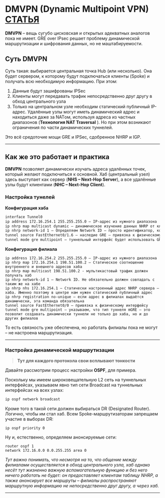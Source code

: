 # DMVPN (Dynamic Multipoint VPN) [СТАТЬЯ](https://habr.com/ru/articles/84738/)

**DMVPN** – вещь сугубо цисковская и открытых адекватных аналогов пока не имеет. GRE over IPsec решает проблему динамической маршрутизации и шифрования данных, но не маштабируемости.

## Суть DMVPN

Суть такая: выбирается центральная точка Hub (или несколько). Она будет сервером, к которому будут подключаться клиенты (Spoke) и получать всю необходимую информацию. При этом:

1. Данные будут зашифрованы IPSec
2. Клиенты могут передавать трафик непосредственно друг другу в обход центрального узла
3. Только на центральном узле необходим статический публичный IP-адрес. Удалённые узлы могут иметь динамический адрес и находиться даже за NATом, используя адреса из частных диапазонов (**Технология NAT Traversal** ). Но при этом возникают ограничения по части динамических туннелей.

Это всё средоточие мощи GRE и IPSec, сдобренное NHRP и IGP.

-------

## Как же это работает и практика

**DMVPN** позволяет динамически изучать адреса удалённых точек, который желают подключиться к основной. Хаб (центральный узел) здесь выступает как сервер (**NHS – Next-Hop Server**), а все удалённые узлы будут клиентами (**NHC – Next-Hop Client**).

### Настройка тунелей

**Конфигурация хаба**

```bash
interface Tunnel0
ip address 172.16.254.1 255.255.255.0 – IP-адрес из нужного диапазона
ip nhrp map multicast dynamic – динамическое изучение данных NHRP от клиентов. Поскольку клиентов у нас множество и они могут быть с динамическими адресами, на хабе нельзя задать явное соответствие внутренних и внешних адресов
ip nhrp network-id 1 – Определяем Network ID – просто идентификатор, который необязательно должен быть одинаковым на всех узлах DMVPN (похож на OSPF Router-ID)
tunnel source FastEthernet0/1.6 – наследие GRE – привязка к физическому интерфейсу
tunnel mode gre multipoint – туннельный интерфейс будет использовать GRE в multipoint-режиме. Интерфейс поддерживает несколько туннельных соединений через один и тот же туннельный интерфейс. Это означает, что на одном физическом интерфейсе можно устанавливать туннели с несколькими удалёнными узлами, и трафик от одного узла может быть направлен к другим узлам напрямую, без необходимости идти через центральный узел
```

**Конфигурация филиала**

```
ip address 172.16.254.2 255.255.255.0 – IP-адрес из нужного диапазона
ip nhrp map 172.16.254.1 198.51.100.2 – Статическое соотношение внутреннего и внешнего адресов хаба
ip nhrp map multicast 198.51.100.2 - мультикастовый трафик должен получать хаб
ip nhrp network-id 1 – Network ID. Не обязательно должен совпадать с таким же на хабе
ip nhrp nhs 172.16.254.1 – Статически настроенный адрес NHRP сервера – хаба. Именно поэтому в центре нам нужен статический публичный адрес
ip nhrp registration no-unique – если адрес в филиалах выдаётся динамически, эта команда обязательна
tunnel source FastEthernet0/0 – привязка к физическому интерфейсу
tunnel mode gre multipoint – указываем, что тип туннеля mGRE – это позволит создавать динамически туннели не только до хаба, но и до других филиалов
```

То есть связность уже обеспечена, но работать филиалы пока не могут – не настроена маршрутизация.

--------

### Настройка динамической маршрутизации

> **Тут для каждого протокола свои всплывают тонкости**

Давайте рассмотрим процесс настройки **OSPF**, для примера.

Поскольку мы имеем широковещательную L2 сеть на туннельных интерфейсах, указываем явно тип сети Broadcast на туннельных интерфейсах на всех узлах:

~~~bash
ip ospf network broadcast
~~~

Кроме того в такой сети должен выбираться DR (Designated Router). Логично, чтобы им стал хаб. Всем Spoke-маршрутизаторам запрещаем участие в выборах DR:

~~~
ip ospf priority 0
~~~

Ну и, естественно, определяем анонсируемые сети:

~~~
router ospf 1
network 172.16.0.0 0.0.255.255 area 0
~~~

*Тут важно понимать, что несмотря на то, что общение между филиалами осуществляется в обход центрального узла, хаб однако несёт тут жизненно важную вспомогательную функцию и без него ничего работать не будет: он предоставляет клиентам таблицу NHRP, а также анонсирует все маршруты – филиалы распространяют маршрутную информацию не непосредственно друг другу, а через хаб.*

--------
